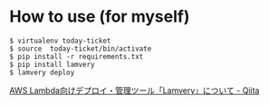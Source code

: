 # How to use (for myself)

```
$ virtualenv today-ticket
$ source  today-ticket/bin/activate
$ pip install -r requirements.txt
$ pip install lamvery
$ lamvery deploy
```
[AWS Lambda向けデプロイ・管理ツール「Lamvery」について - Qiita](http://qiita.com/marcy-terui/items/1617ab4e20e3339d1930)
